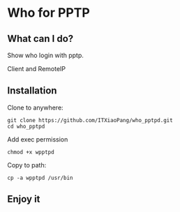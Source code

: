 # Who for PPTP

## What can I do?

Show who login with pptp.

Client and RemoteIP

## Installation

Clone to anywhere:

``` shell
git clone https://github.com/ITXiaoPang/who_pptpd.git
cd who_pptpd
```

Add exec permission

`chmod +x wpptpd`

Copy to path:

`cp -a wpptpd /usr/bin `

## Enjoy it